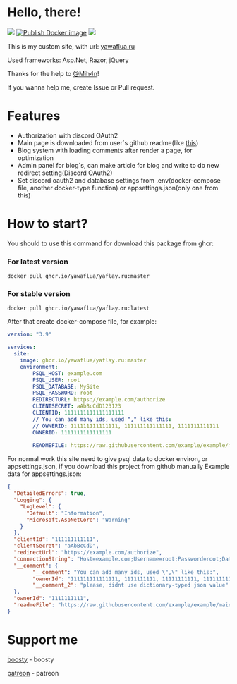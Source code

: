 # Hello, there!
[![](https://img.shields.io/website?url=https%3A%2F%2Fyawaflua.ru)](https://yawaflua.ru)
[![Publish Docker image](https://github.com/yawaflua/yaflay.ru/actions/workflows/docker-image.yml/badge.svg)](https://github.com/yawaflua/yaflay.ru/actions/workflows/docker-image.yml)
![](https://img.shields.io/github/license/yawaflua/yaflay.ru)

This is my custom site, with url: [yawaflua.ru](https://yawaflua.ru/)

Used frameworks: Asp.Net, Razor, jQuery

Thanks for the help to [@Mih4n](https://github.com/Mih4n)!

If you wanna help me, create Issue or Pull request.

# Features
- Authorization with discord OAuth2
- Main page is downloaded from user`s github readme(like [this](https://github.com/yawaflua/yawaflua))
- Blog system with loading comments after render a page, for optimization
- Admin panel for blog`s, can make article for blog and write to db new redirect setting(Discord OAuth2)
- Set discord oauth2 and database settings from .env(docker-compose file, another docker-type function) or appsettings.json(only one from this)

# How to start?
You should to use this command for download this package from ghcr:
### For latest version
  ```cli
  docker pull ghcr.io/yawaflua/yaflay.ru:master
  ```
### For stable version
  ```cli
  docker pull ghcr.io/yawaflua/yaflay.ru:latest
  ```
After that create docker-compose file, for example:
```yml
version: "3.9"

services: 
  site:
    image: ghcr.io/yawaflua/yaflay.ru:master
    environment:
        PSQL_HOST: example.com
        PSQL_USER: root
        PSQL_DATABASE: MySite
        PSQL_PASSWORD: root
        REDIRECTURL: https://example.com/authorize
        CLIENTSECRET: aAbBcCdD123123
        CLIENTID: 1111111111111111111
        // You can add many ids, used "," like this:
        // OWNERID: 111111111111111, 111111111111111, 1111111111111
        OWNERID: 1111111111111111
        
        READMEFILE: https://raw.githubusercontent.com/example/example/main/README.md
```
For normal work this site need to give psql data to docker environ, or appsettings.json, if you download this project from github manually
Example data for appsettings.json:
```json
{
  "DetailedErrors": true,
  "Logging": {
    "LogLevel": {
      "Default": "Information",
      "Microsoft.AspNetCore": "Warning"
    }
  },
  "clientId": "111111111111",
  "clientSecret": "aAbBcCdD",
  "redirectUrl": "https://example.com/authorize",
  "connectionString": "Host=example.com;Username=root;Password=root;Database=MySite;",
  "__comment": {
        "__comment": "You can add many ids, used \",\" like this:",
        "ownerId": "111111111111111, 1111111111, 11111111111, 1111111111111",
        "__comment_2": "please, didnt use dictionary-typed json value"
  },
  "ownerId": "1111111111",
  "readmeFile": "https://raw.githubusercontent.com/example/example/main/README.md"
}
```
# Support me
[boosty](https://yawaflua.ru/boosty) - boosty

[patreon](https://yawaflua.ru/patreon) - patreon
